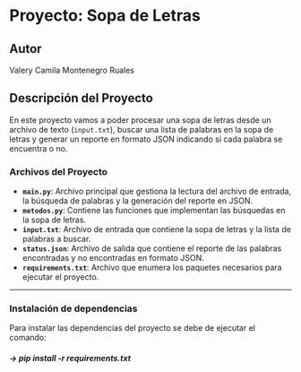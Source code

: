 # Proyecto: Sopa de Letras

## Autor
Valery Camila Montenegro Ruales

## Descripción del Proyecto
En este proyecto vamos a poder procesar una sopa de letras desde un archivo de texto (`input.txt`), buscar una lista de palabras en la sopa de letras y generar un reporte en formato JSON indicando si cada palabra se encuentra o no.

### Archivos del Proyecto
- **`main.py`**: Archivo principal que gestiona la lectura del archivo de entrada, la búsqueda de palabras y la generación del reporte en JSON.
- **`metodos.py`**: Contiene las funciones que implementan las búsquedas en la sopa de letras.
- **`input.txt`**: Archivo de entrada que contiene la sopa de letras y la lista de palabras a buscar.
- **`status.json`**: Archivo de salida que contiene el reporte de las palabras encontradas y no encontradas en formato JSON.
- **`requirements.txt`**: Archivo que enumera los paquetes necesarios para ejecutar el proyecto.

---

### Instalación de dependencias
Para instalar las dependencias del proyecto se debe de ejecutar el comando:

##### -> pip install -r requirements.txt
